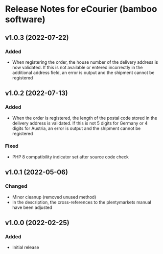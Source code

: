 # Release Notes for eCourier (bamboo software)

## v1.0.3 (2022-07-22)

### Added
- When registering the order, the house number of the delivery address is now validated. If this is not available or entered incorrectly in the additional address field, an error is output and the shipment cannot be registered

## v1.0.2 (2022-07-13)

### Added
- When the order is registered, the length of the postal code stored in the delivery address is validated. If this is not 5 digits for Germany or 4 digits for Austria, an error is output and the shipment cannot be registered

### Fixed
- PHP 8 compatibility indicator set after source code check

## v1.0.1 (2022-05-06)

### Changed
- Minor cleanup (removed unused method)
- In the description, the cross-references to the plentymarkets manual have been adjusted

## v1.0.0 (2022-02-25)

### Added
- Initial release